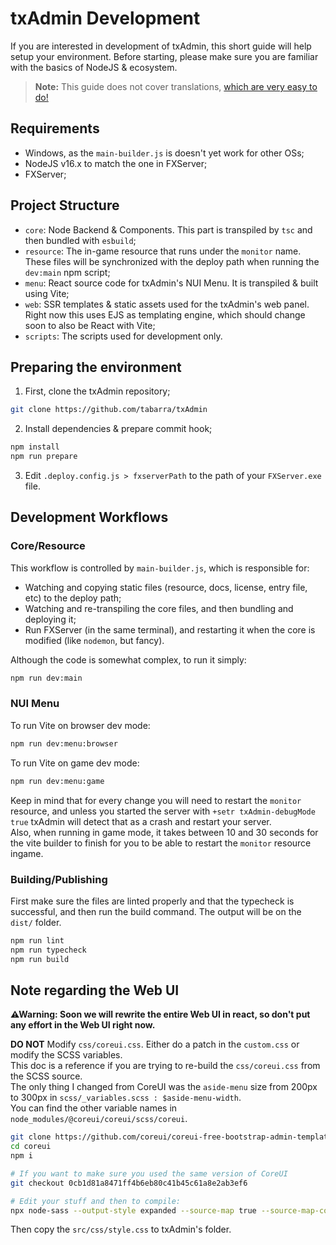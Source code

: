 # txAdmin Development
If you are interested in development of txAdmin, this short guide will help setup your environment. 
Before starting, please make sure you are familiar with the basics of NodeJS & ecosystem.
> **Note:** This guide does not cover translations, [which are very easy to do!](./translation.md)  


## Requirements
- Windows, as the `main-builder.js` is doesn't yet work for other OSs;
- NodeJS v16.x to match the one in FXServer;
- FXServer;


## Project Structure
- `core`: Node Backend & Components. This part is transpiled by `tsc` and then bundled with `esbuild`;
- `resource`: The in-game resource that runs under the `monitor` name. These files will be synchronized with the deploy path when running the `dev:main` npm script;
- `menu`: React source code for txAdmin's NUI Menu. It is transpiled & built using Vite;
- `web`: SSR templates & static assets used for the txAdmin's web panel. Right now this uses EJS as templating engine, which should change soon to also be React with Vite;
- `scripts`: The scripts used for development only.


## Preparing the environment
1. First, clone the txAdmin repository;
```sh
git clone https://github.com/tabarra/txAdmin
```
2. Install dependencies & prepare commit hook;
```sh
npm install
npm run prepare
```
3. Edit `.deploy.config.js > fxserverPath` to the path of your `FXServer.exe` file.


## Development Workflows

### Core/Resource
This workflow is controlled by `main-builder.js`, which is responsible for:
- Watching and copying static files (resource, docs, license, entry file, etc) to the deploy path;
- Watching and re-transpiling the core files, and then bundling and deploying it;
- Run FXServer (in the same terminal), and restarting it when the core is modified (like `nodemon`, but fancy).

Although the code is somewhat complex, to run it simply:
```sh
npm run dev:main
```

### NUI Menu
To run Vite on browser dev mode:
```sh
npm run dev:menu:browser
```

To run Vite on game dev mode:
```sh
npm run dev:menu:game
```
Keep in mind that for every change you will need to restart the `monitor` resource, and unless you started the server with `+setr txAdmin-debugMode true` txAdmin will detect that as a crash and restart your server.  
Also, when running in game mode, it takes between 10 and 30 seconds for the vite builder to finish for you to be able to restart the `monitor` resource ingame.


### Building/Publishing
First make sure the files are linted properly and that the typecheck is successful, and then run the build command. The output will be on the `dist/` folder.
```sh
npm run lint
npm run typecheck
npm run build
```

## Note regarding the Web UI

**⚠Warning: Soon we will rewrite the entire Web UI in react, so don't put any effort in the Web UI right now.**

**DO NOT** Modify `css/coreui.css`. Either do a patch in the `custom.css` or modify the SCSS variables.  
This doc is a reference if you are trying to re-build the `css/coreui.css` from the SCSS source.  
The only thing I changed from CoreUI was the `aside-menu` size from 200px to 300px in `scss/_variables.scss : $aside-menu-width`.  
You can find the other variable names in `node_modules/@coreui/coreui/scss/coreui`.

```bash
git clone https://github.com/coreui/coreui-free-bootstrap-admin-template.git coreui
cd coreui
npm i

# If you want to make sure you used the same version of CoreUI
git checkout 0cb1d81a8471ff4b6eb80c41b45c61a8e2ab3ef6

# Edit your stuff and then to compile:
npx node-sass --output-style expanded --source-map true --source-map-contents true --precision 6 src/scss/style.scss src/css/style.css
```

Then copy the `src/css/style.css` to txAdmin's folder.
  